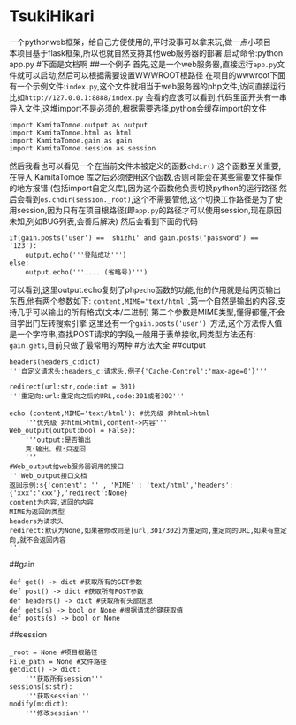 # TsukiHikari
一个pythonweb框架，给自己方便使用的,平时没事可以拿来玩,做一点小项目<br>
本项目基于flask框架,所以也就自然支持其他web服务器的部署
启动命令:python app.py
#下面是文档啊
##一个例子
首先,这是一个web服务器,直接运行`app.py`文件就可以启动,然后可以根据需要设置WWWROOT根路径
在项目的wwwroot下面有一个示例文件:`index.py`,这个文件就相当于web服务器的php文件,访问直接运行
比如`http://127.0.0.1:8888/index.py`
会看的应该可以看到,代码里面开头有一串导入文件,这堆import不是必须的,根据需要选择,python会缓存import的文件
````
import KamitaTomoe.output as output
import KamitaTomoe.html as html
import KamitaTomoe.gain as gain
import KamitaTomoe.session as session
````
然后我看也可以看见一个在当前文件未被定义的函数`chdir()`
这个函数至关重要,在导入 KamitaTomoe 库之后必须使用这个函数,否则可能会在某些需要文件操作的地方报错
(包括import自定义库),因为这个函数他负责切换python的运行路径
然后会看到`os.chdir(session._root)`,这个不需要管他,这个切换工作路径是为了使用session,因为只有在项目根路径(即`app.py`的路径才可以使用session,现在原因未知,列如BUG列表,会善后解决)
然后会看到下面的代码
````
if(gain.posts('user') == 'shizhi' and gain.posts('password') == '123'):
    output.echo('''登陆成功''')
else:
    output.echo('''.....(省略号)''')
````
可以看到,这里output.echo复刻了php`echo`函数的功能,他的作用就是给网页输出东西,他有两个参数如下:
`content,MIME='text/html'`,第一个自然是输出的内容,支持几乎可以输出的所有格式(文本/二进制)
第二个参数是MIME类型,懂得都懂,不会自学出门左转搜索引擎
这里还有一个`gain.posts('user') `方法,这个方法传入值是一个字符串,查找POST请求的字段,一般用于表单接收,同类型方法还有:
`gain.gets`,目前只做了最常用的两种
#方法大全
##output
````
headers(headers_c:dict)
'''自定义请求头:headers_c:请求头,例子{'Cache-Control':'max-age=0'}'''

redirect(url:str,code:int = 301)
'''重定向:url:重定向之后的URL,code:301或者302'''

echo (content,MIME='text/html'): #优先级 非html>html
    '''优先级 非html>html,content->内容'''
Web_output(output:bool = False):
    '''output:是否输出
    真:输出，假:只返回
    '''
#Web_output给web服务器调用的接口
'''Web_output接口文档
返回示例:s{'content': '' , 'MIME' : 'text/html','headers':{'xxx':'xxx'},'redirect':None}
content为内容,返回的内容
MIME为返回的类型
headers为请求头
redirect:默认为None,如果被修改则是[url,301/302]为重定向,重定向的URL,如果有重定向,就不会返回内容
'''

````
##gain
````
def get() -> dict #获取所有的GET参数
def post() -> dict #获取所有POST参数
def headers() -> dict #获取所有头部信息
def gets(s) -> bool or None #根据请求的键获取值
def posts(s) -> bool or None
````
##session
````
_root = None #项目根路径
File_path = None #文件路径
getdict() -> dict:
    '''获取所有session'''
sessions(s:str):
    '''获取session'''
modify(m:dict):
    '''修改session'''
````
